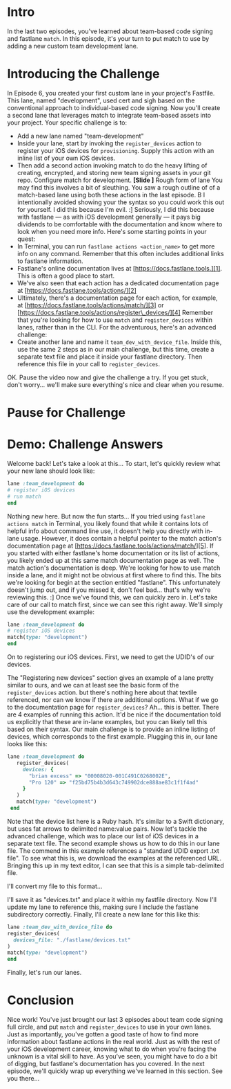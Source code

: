 # Intro
In the last two episodes,  you've learned about team-based code signing and fastlane `match`. In this episode, it's your turn to put match to use by adding a new custom team development lane.
# Introducing the Challenge
<!-- 

Maybe explicitly highlight that this challenge is as much about getting comfortable pecking through fastlane's documentation to find key information?

 -->
<!-- 

Also, consider whether to break this into a 2 lane challenge. In that case, they'd make a lane just for registering devices:

 lane :sync_device_info do
    register_devices(
      devices: {
        "brian excess" => "00008020-001C491C0268002E",
        "Pro 120" => "f25bd75b4b3d643c749902dce888ae83c1f1f4ad"
      }
    )
  end

and then a second that adds match for development. 


 -->
In Episode 6, you created your first custom lane in your project's Fastfile. This lane, named "development", used cert and sigh based on the conventional approach to individual-based code signing. Now you'll create a second lane that leverages match to integrate team-based assets into your project. 
Your specific challenge is to:
- Add a new lane named "team-development"
- Inside your lane, start by invoking the `register_devices` action to register your iOS devices for `provisioning`. Supply this action with an inline list of your own iOS devices.
- Then add a second action invoking match to do the heavy lifting of creating, encrypted, and storing new team signing assets in your git repo. Configure match for development.
 **[Slide ]** Rough form of lane
You may find this involves a bit of sleuthing. You saw a rough outline of  of a match-based lane using both these actions in the last episode. B I intentionally avoided showing your the syntax so you could work this out for yourself. I did this because I'm evil. :]
Seriously, I did this because with fastlane — as with iOS development generally — it pays big dividends to be comfortable with the documentation and know where to look when you need more info. Here's some starting points in your quest:
- In Terminal, you can run `fastlane actions <action_name>` to get more info on any command. Remember that this often includes additional links to fastlane information.
- Fastlane's online documentation lives at [https://docs.fastlane.tools.][1]. This is often a good place to start. 
- We've also seen that each action has a dedicated documentation page at [https://docs.fastlane.tools/actions/][2]
- Ultimately, there's a documentation page for each action, for example, at [https://docs.fastlane.tools/actions/match/][3] or [https://docs.fastlane.tools/actions/register\_devices/][4]
Remember that you're looking for how to use `match` and `register_devices` within lanes, rather than in the CLI. 
For the adventurous, here's an advanced challenge:
- Create another lane and name it `team_dev_with_device_file`. Inside this, use the same 2 steps as in our main challenge, but this time, create a separate text file and place it inside your fastlane directory. Then reference this file in your call to `register_devices`.
<!-- Provide info on getting UDID's  -->
OK. Pause the video now and give the challenge a try. If you get stuck, don't worry… we'll make sure everything's nice and clear when you resume.
# Pause for Challenge
# Demo: Challenge Answers
Welcome back! Let's take a look at this…
To start, let's quickly review what your new lane should look like:
```ruby
lane :team_development do
# register iOS devices
# run match
end
```
Nothing new here. But now the fun starts…
If you tried using `fastlane actions match` in Terminal, you likely found that while it contains lots of helpful info about command line use, it doesn't help you directly with in-lane usage. However, it does contain a helpful pointer to the match action's documentation page at [https://docs.fastlane.tools/actions/match/][5]. If you started with either fastlane's home documentation or its list of actions, you likely ended up at this same match documentation page as well.
The match action's documentation is deep. We're looking for how to use match inside a lane, and it might not be obvious at first where to find this. The bits we're looking for begin at the section entitled "fastlane". This unfortunately doesn't jump out, and if you missed it, don't feel bad… that's why we're reviewing this. :]
Once we've found this, we can quickly zero in. Let's take care of our call to match first, since we can see this right away. We'll simply use the development example: 
```ruby
lane :team_development do
# register iOS devices
match(type: "development")
end
```
On to registering our iOS devices. First, we need to get the UDID's of our devices.
<!-- Complete instructions on getting UDID's -->
The "Registering new devices" section gives an example of a lane pretty similar to ours, and we can at least see the basic form of the `register_devices` action. but there's nothing here about that textile referenced, nor can we know if there are additional options.
What if we go to the documentation page for `register_devices`? Ah… this is better. There are 4 examples of running this action. It'd be nice if the documentation told us explicitly that these are in-lane examples, but you can likely tell this based on their syntax. Our main challenge is to provide an inline listing of devices, which corresponds to the first example. Plugging this in, our lane looks like this:
```ruby
lane :team_development do
   register_devices(
     devices: {
       "brian excess" => "00008020-001C491C0268002E",
       "Pro 120" => "f25bd75b4b3d643c749902dce888ae83c1f1f4ad"
     }
   )
   match(type: "development")
 end
```
Note that the device list here is a Ruby hash. It's similar to a Swift dictionary, but uses fat arrows to delimited name:value pairs.
Now let's tackle the advanced challenge, which was to place our list of iOS devices in a separate text file. The second example shows us how to do this in our lane file. The commend in this example references a "standard UDID export .txt file". To see what this is, we download the examples at the referenced URL. Bringing this up in my text editor, I can see that this is a simple tab-delimited file.

 I'll convert my file to this format…

I'll save it as "devices.txt" and place it within my fastfile directory. Now I'll update my lane to reference this, making sure I include the fastlane subdirectory correctly. 
Finally, I'll create a new lane for this like this:
```ruby
lane :team_dev_with_device_file do
register_devices(
  devices_file: "./fastlane/devices.txt"
)
match(type: "development")
end
```

Finally, let's run our lanes.
<!-- Show results, but keep it short and sweet -->

# Conclusion
Nice work! You've just brought our last 3 episodes about team code signing full circle, and put `match` and `register_devices` to use in your own lanes.
Just as importantly, you've gotten a good taste of how to find more information about fastlane actions in the real world. Just as with the rest of your iOS development career, knowing what to do when you're facing the unknown is a vital skill to have. As you've seen, you might have to do a bit of digging, but fastlane's documentation has you covered.
In the next episode, we'll quickly wrap up everything we've learned in this section. See you there…

[1]:	https://docs.fastlane.tools
[2]:	https://docs.fastlane.tools/actions/
[3]:	https://docs.fastlane.tools/actions/match/
[4]:	https://docs.fastlane.tools/actions/register_devices/
[5]:	https://docs.fastlane.tools/actions/match/